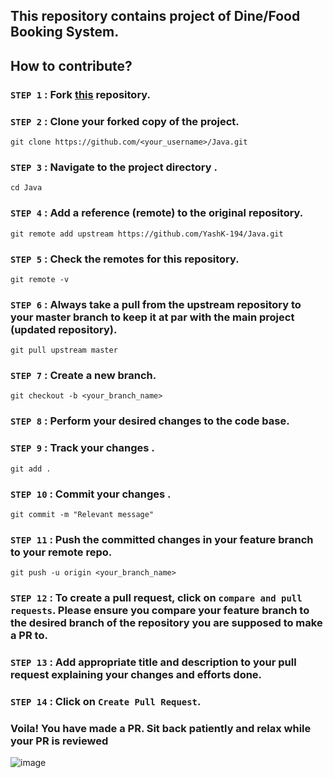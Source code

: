 ## This repository contains project of Dine/Food Booking System. 

## How to contribute?

### `STEP 1` :  Fork [this](https://github.com/YashK-194/Java.git) repository.

### `STEP 2` :  Clone your forked copy of the project.

```
git clone https://github.com/<your_username>/Java.git
```

### `STEP 3` : Navigate to the project directory .

```
cd Java
```

### `STEP 4` : Add a reference (remote) to the original repository.

```
git remote add upstream https://github.com/YashK-194/Java.git
```

### `STEP 5` : Check the remotes for this repository.
```
git remote -v
```

### `STEP 6` : Always take a pull from the upstream repository to your master branch to keep it at par with the main project (updated repository).

```
git pull upstream master
```

### `STEP 7` : Create a new branch.

```
git checkout -b <your_branch_name>
```

### `STEP 8` : Perform your desired changes to the code base.


### `STEP 9` : Track your changes .

```
git add . 
```

### `STEP 10` : Commit your changes .

```
git commit -m "Relevant message"
```

### `STEP 11` : Push the committed changes in your feature branch to your remote repo.
```
git push -u origin <your_branch_name>
```

### `STEP 12` : To create a pull request, click on `compare and pull requests`. Please ensure you compare your feature branch to the desired branch of the repository you are supposed to make a PR to.


### `STEP 13` : Add appropriate title and description to your pull request explaining your changes and efforts done.


### `STEP 14` : Click on `Create Pull Request`.


### Voila! You have made a PR. Sit back patiently and relax while your PR is reviewed

![image](https://user-images.githubusercontent.com/76434100/197389765-708ec048-bcce-405a-8ada-0e0d7cb83cc6.png)

